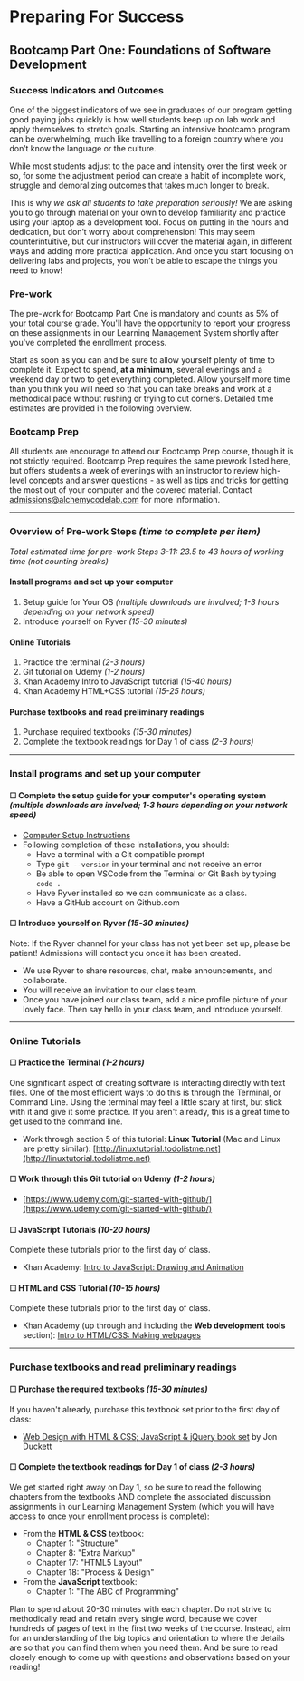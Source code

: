 Preparing For Success
===

## Bootcamp Part One: Foundations of Software Development


### Success Indicators and Outcomes

One of the biggest indicators of we see in graduates of our program getting good paying jobs quickly is how well students keep up on lab work and apply themselves to stretch goals. Starting an intensive bootcamp program can be overwhelming, much like travelling to a foreign country where you don’t know the language or the culture.

While most students adjust to the pace and intensity over the first week or so, for some the adjustment period can create a habit of incomplete work, struggle and demoralizing outcomes that takes much longer to break.

This is why _we ask all students to take preparation seriously!_ We are asking you to go through material on your own to develop familiarity and practice using your laptop as a development tool. Focus on putting in the hours and dedication, but don’t worry about comprehension! This may seem counterintuitive, but our instructors will cover the material again, in different ways and adding more practical application. And once you start focusing on delivering labs and projects, you won’t be able to escape the things you need to know!

### Pre-work

The pre-work for Bootcamp Part One is mandatory and counts as 5% of your total course grade. You'll have the opportunity to report your progress on these assignments in our Learning Management System shortly after you've completed the enrollment process. 

Start as soon as you can and be sure to allow yourself plenty of time to complete it. Expect to spend, **at a minimum**, several evenings and a weekend day or two to get everything completed. Allow yourself more time than you think you will need so that you can take breaks and work at a methodical pace without rushing or trying to cut corners. Detailed time estimates are provided in the following overview.

### Bootcamp Prep

All students are encourage to attend our Bootcamp Prep course, though it is not strictly required. Bootcamp Prep requires the same prework listed here, but offers students a week of evenings with an instructor to review high-level concepts and answer questions - as well as tips and tricks for getting the most out of your computer and the covered material. Contact admissions@alchemycodelab.com for more information.

----

### Overview of Pre-work Steps *(time to complete per item)*
*Total estimated time for pre-work Steps 3-11: 23.5 to 43 hours of working time (not counting breaks)*

#### Install programs and set up your computer
1. Setup guide for Your OS *(multiple downloads are involved; 1-3 hours depending on your network speed)*
1. Introduce yourself on Ryver *(15-30 minutes)*


#### Online Tutorials
1. Practice the terminal *(2-3 hours)*
1. Git tutorial on Udemy *(1-2 hours)*
1. Khan Academy Intro to JavaScript tutorial *(15-40 hours)*
1. Khan Academy HTML+CSS tutorial *(15-25 hours)*

#### Purchase textbooks and read preliminary readings
1. Purchase required textbooks *(15-30 minutes)*
1. Complete the textbook readings for Day 1 of class *(2-3 hours)*

<hr>

### Install programs and set up your computer

#### ☐ Complete the setup guide for your computer's operating system *(multiple downloads are involved; 1-3 hours depending on your network speed)*

- [Computer Setup Instructions](https://github.com/alchemycodelab/computer-setup)
- Following completion of these installations, you should:
    - Have a terminal with a Git compatible prompt
    - Type `git --version` in your terminal and not receive an error
    - Be able to open VSCode from the Terminal or Git Bash by typing `code .`
    - Have Ryver installed so we can communicate as a class.
    - Have a GitHub account on Github.com

#### ☐ Introduce yourself on Ryver *(15-30 minutes)*

Note: If the Ryver channel for your class has not yet been set up, please be patient! Admissions will contact you once it has been created.

- We use Ryver to share resources, chat, make announcements, and collaborate. 
- You will receive an invitation to our class team.
- Once you have joined our class team, add a nice profile picture of your lovely face. Then say hello in your class team, and introduce yourself.

<hr>

### Online Tutorials

#### ☐ Practice the Terminal *(1-2 hours)*

One significant aspect of creating software is interacting directly with text files. One of the most efficient ways to do this is through the Terminal, or Command Line. Using the terminal may feel a little scary at first, but stick with it and give it some practice. If you aren't already, this is a great time to get used to the command line. 

- Work through section 5 of this tutorial: **Linux Tutorial** (Mac and Linux are pretty similar): [http://linuxtutorial.todolistme.net](http://linuxtutorial.todolistme.net)

#### ☐ Work through this Git tutorial on Udemy *(1-2 hours)*

- [https://www.udemy.com/git-started-with-github/](https://www.udemy.com/git-started-with-github/)

#### ☐ JavaScript Tutorials *(10-20 hours)*
Complete these tutorials prior to the first day of class.

- Khan Academy: [Intro to JavaScript: Drawing and Animation](https://www.khanacademy.org/computing/computer-programming/programming)

#### ☐ HTML and CSS Tutorial *(10-15 hours)*
Complete these tutorials prior to the first day of class.

- Khan Academy (up through and including the **Web development tools** section): [Intro to HTML/CSS: Making webpages](https://www.khanacademy.org/computing/computer-programming/html-css)



<hr>

### Purchase textbooks and read preliminary readings

#### ☐ Purchase the required textbooks *(15-30 minutes)*

If you haven't already, purchase this textbook set prior to the first day of class:

  - <a href="http://www.amazon.com/Web-Design-HTML-JavaScript-jQuery/dp/1119038634/ref=mt_hardcover?_encoding=UTF8&amp;me=">Web Design with HTML &amp; CSS; JavaScript &amp; jQuery book set</a> by Jon Duckett

#### ☐ Complete the textbook readings for Day 1 of class *(2-3 hours)*

We get started right away on Day 1, so be sure to read the following chapters from the textbooks AND complete the associated discussion assignments in our Learning Management System (which you will have access to once your enrollment process is complete):

- From the **HTML & CSS** textbook:
  - Chapter 1: "Structure"
  - Chapter 8: "Extra Markup"
  - Chapter 17: "HTML5 Layout"
  - Chapter 18: "Process & Design"
- From the **JavaScript** textbook:
  - Chapter 1: "The ABC of Programming"

Plan to spend about 20-30 minutes with each chapter. Do not strive to methodically read and retain every single word, because we cover hundreds of pages of text in the first two weeks of the course. Instead, aim for an understanding of the big topics and orientation to where the details are so that you can find them when you need them. And be sure to read closely enough to come up with questions and observations based on your reading!
